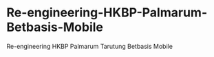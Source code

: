 # Re-engineering-HKBP-Palmarum-Betbasis-Mobile
Re-engineering HKBP Palmarum Tarutung Betbasis Mobile
